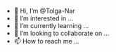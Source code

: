 - 👋 Hi, I’m @Tolga-Nar
- 👀 I’m interested in ...
- 🌱 I’m currently learning ...
- 💞️ I’m looking to collaborate on ...
- 📫 How to reach me ...

<!---
Tolga-Nar/Tolga-Nar is a ✨ special ✨ repository because its `README.md` (this file) appears on your GitHub profile.
You can click the Preview link to take a look at your changes.
--->
